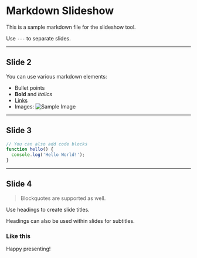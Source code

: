 # Markdown Slideshow

This is a sample markdown file for the slideshow tool.

Use `---` to separate slides.

---

## Slide 2

You can use various markdown elements:

- Bullet points
- **Bold** and *italics*
- [Links](https://www.example.com)
- Images: ![Sample Image](https://picsum.photos/200/300)

---

## Slide 3

```js
// You can also add code blocks
function hello() {
  console.log('Hello World!');
}
```

---

## Slide 4

> Blockquotes are supported as well.

Use headings to create slide titles.

Headings can also be used within slides for subtitles.

### Like this

Happy presenting!
